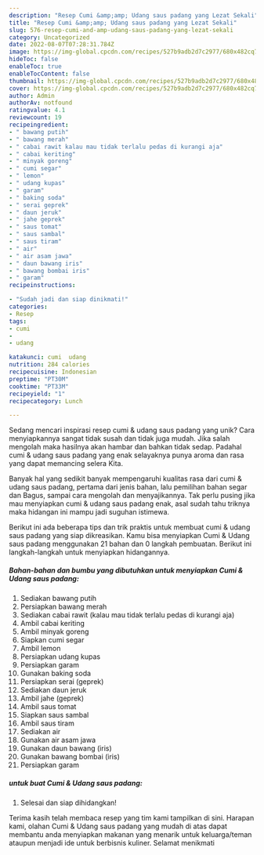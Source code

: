```yaml
---
description: "Resep Cumi &amp;amp; Udang saus padang yang Lezat Sekali"
title: "Resep Cumi &amp;amp; Udang saus padang yang Lezat Sekali"
slug: 576-resep-cumi-and-amp-udang-saus-padang-yang-lezat-sekali
category: Uncategorized
date: 2022-08-07T07:28:31.784Z
image: https://img-global.cpcdn.com/recipes/527b9adb2d7c2977/680x482cq70/cumi-udang-saus-padang-foto-resep-utama.jpg
hideToc: false
enableToc: true
enableTocContent: false
thumbnail: https://img-global.cpcdn.com/recipes/527b9adb2d7c2977/680x482cq70/cumi-udang-saus-padang-foto-resep-utama.jpg
cover: https://img-global.cpcdn.com/recipes/527b9adb2d7c2977/680x482cq70/cumi-udang-saus-padang-foto-resep-utama.jpg
author: Admin
authorAv: notfound
ratingvalue: 4.1
reviewcount: 19
recipeingredient:
- " bawang putih"
- " bawang merah"
- " cabai rawit kalau mau tidak terlalu pedas di kurangi aja"
- " cabai keriting"
- " minyak goreng"
- " cumi segar"
- " lemon"
- " udang kupas"
- " garam"
- " baking soda"
- " serai geprek"
- " daun jeruk"
- " jahe geprek"
- " saus tomat"
- " saus sambal"
- " saus tiram"
- " air"
- " air asam jawa"
- " daun bawang iris"
- " bawang bombai iris"
- " garam"
recipeinstructions:

- "Sudah jadi dan siap dinikmati!"
categories:
- Resep
tags:
- cumi
- 
- udang

katakunci: cumi  udang 
nutrition: 284 calories
recipecuisine: Indonesian
preptime: "PT30M"
cooktime: "PT33M"
recipeyield: "1"
recipecategory: Lunch

---
```





Sedang mencari inspirasi resep cumi &amp; udang saus padang yang unik? Cara menyiapkannya sangat tidak susah dan tidak juga mudah. Jika salah mengolah maka hasilnya akan hambar dan bahkan tidak sedap. Padahal cumi &amp; udang saus padang yang enak selayaknya punya aroma dan rasa yang dapat memancing selera Kita.





Banyak hal yang sedikit banyak mempengaruhi kualitas rasa dari cumi &amp; udang saus padang, pertama dari jenis bahan, lalu pemilihan bahan segar dan Bagus, sampai cara mengolah dan menyajikannya. Tak perlu pusing jika mau menyiapkan cumi &amp; udang saus padang enak,      asal sudah tahu triknya maka hidangan ini mampu jadi suguhan istimewa.





















Berikut ini ada beberapa tips dan trik praktis untuk membuat cumi &amp; udang saus padang yang siap dikreasikan. Kamu bisa menyiapkan Cumi &amp; Udang saus padang menggunakan 21 bahan dan 0 langkah pembuatan. Berikut ini langkah-langkah untuk menyiapkan hidangannya.

<!--inarticleads1-->

##### Bahan-bahan dan bumbu yang dibutuhkan untuk menyiapkan Cumi &amp; Udang saus padang:

1. Sediakan  bawang putih
1. Persiapkan  bawang merah
1. Sediakan  cabai rawit (kalau mau tidak terlalu pedas di kurangi aja)
1. Ambil  cabai keriting
1. Ambil  minyak goreng
1. Siapkan  cumi segar
1. Ambil  lemon
1. Persiapkan  udang kupas
1. Persiapkan  garam
1. Gunakan  baking soda
1. Persiapkan  serai (geprek)
1. Sediakan  daun jeruk
1. Ambil  jahe (geprek)
1. Ambil  saus tomat
1. Siapkan  saus sambal
1. Ambil  saus tiram
1. Sediakan  air
1. Gunakan  air asam jawa
1. Gunakan  daun bawang (iris)
1. Gunakan  bawang bombai (iris)
1. Persiapkan  garam




<!--inarticleads2-->

#####  untuk buat Cumi &amp; Udang saus padang:


1. Selesai dan siap dihidangkan!



Terima kasih telah membaca resep yang tim kami tampilkan di sini. Harapan kami, olahan Cumi &amp; Udang saus padang yang mudah di atas dapat membantu anda menyiapkan makanan yang menarik untuk keluarga/teman ataupun menjadi ide untuk berbisnis kuliner. Selamat menikmati
